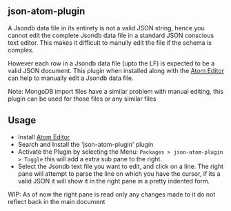 ## json-atom-plugin

A Jsondb data file in its entirety is not  a valid JSON string, hence you cannot edit the complete Jsondb data file in a standard JSON conscious text editor. This makes it difficult to manully edit the file if the schema is complex.

However each row in a Jsondb data file (upto the LF) is expected to be a valid JSON document. This plugin when installed along with the [Atom Editor](https://atom.io/) can help to manually edit a Jsondb data file.

Note: MongoDB import files have a similar problem with manual editing, this plugin can be used for those files or any similar files

## Usage

- Install [Atom Editor](https://atom.io/)
- Search and Install the 'json-atom-plugin' plugin
- Activate the Plugin by selecting the Menu: ```Packages > json-atom-plugin > Toggle``` this will add a extra sub pane to the right.
- Select the Jsondb text file you want to edit, and click on a line. The right pane will attempt to parse the line on which you have the cursor, if its a valid JSON it will show it in the right pane in a pretty indented form.

WIP: As of now the right pane is read only any changes made to it do not reflect back in the main document
